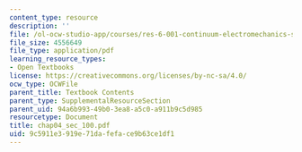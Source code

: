 ```yaml
---
content_type: resource
description: ''
file: /ol-ocw-studio-app/courses/res-6-001-continuum-electromechanics-spring-2009/9c5911e3919e71dafeface9b63ce1df1_chap04_sec_100.pdf
file_size: 4556649
file_type: application/pdf
learning_resource_types:
- Open Textbooks
license: https://creativecommons.org/licenses/by-nc-sa/4.0/
ocw_type: OCWFile
parent_title: Textbook Contents
parent_type: SupplementalResourceSection
parent_uid: 94a6b993-49b0-3ea8-a5c0-a911b9c5d985
resourcetype: Document
title: chap04_sec_100.pdf
uid: 9c5911e3-919e-71da-fefa-ce9b63ce1df1
---
```

